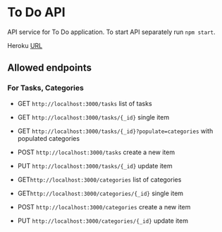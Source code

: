 # To Do API

API service for To Do application. To start API separately run `npm start`.

Heroku [URL](https://todo-test-task-api.herokuapp.com)

## Allowed endpoints
 
### For Tasks, Categories
 - GET `http://localhost:3000/tasks` list of tasks
 - GET `http://localhost:3000/tasks/{_id}` single item
 - GET `http://localhost:3000/tasks/{_id}?populate=categories` with populated categories
 - POST `http://localhost:3000/tasks` create a new item
 - PUT `http://localhost:3000/tasks/{_id}` update item

 - GET`http://localhost:3000/categories` list of categories
 - GET`http://localhost:3000/categories/{_id}` single item
 - POST `http://localhost:3000/categories` create a new item
 - PUT `http://localhost:3000/categories/{_id}` update item
